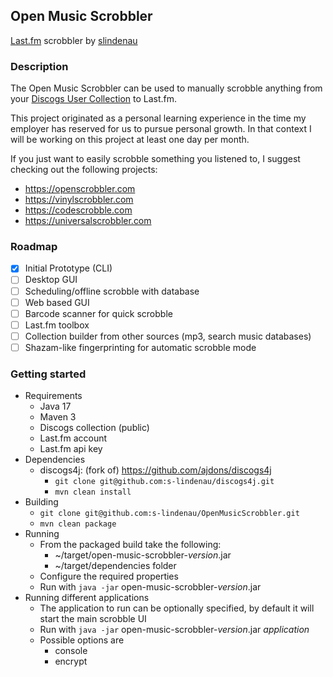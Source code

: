 ## Open Music Scrobbler
[Last.fm](https://www.last.fm) scrobbler by [slindenau](https://github.com/s-lindenau)

### Description
The Open Music Scrobbler can be used to manually scrobble anything from your [Discogs User Collection](https://www.discogs.com/user/example) to Last.fm. 

This project originated as a personal learning experience in the time my employer has reserved for us to pursue personal growth. In that context I will be working on this project at least one day per month.  

If you just want to easily scrobble something you listened to, I suggest checking out the following projects:
- https://openscrobbler.com
- https://vinylscrobbler.com
- https://codescrobble.com
- https://universalscrobbler.com

### Roadmap
- [x] Initial Prototype (CLI)
- [ ] Desktop GUI
- [ ] Scheduling/offline scrobble with database
- [ ] Web based GUI
- [ ] Barcode scanner for quick scrobble
- [ ] Last.fm toolbox
- [ ] Collection builder from other sources (mp3, search music databases)
- [ ] Shazam-like fingerprinting for automatic scrobble mode

### Getting started
- Requirements
  - Java 17
  - Maven 3
  - Discogs collection (public)
  - Last.fm account
  - Last.fm api key
- Dependencies
  - discogs4j: (fork of) https://github.com/ajdons/discogs4j
    - `git clone git@github.com:s-lindenau/discogs4j.git`
    - `mvn clean install`
- Building
  - `git clone git@github.com:s-lindenau/OpenMusicScrobbler.git`
  - `mvn clean package`
- Running
  - From the packaged build take the following:
    - ~/target/open-music-scrobbler-_version_.jar 
    - ~/target/dependencies folder
  - Configure the required properties
  - Run with `java -jar` open-music-scrobbler-_version_.jar
- Running different applications
  - The application to run can be optionally specified, by default it will start the main scrobble UI
  - Run with `java -jar` open-music-scrobbler-_version_.jar _application_
  - Possible options are
    - console
    - encrypt